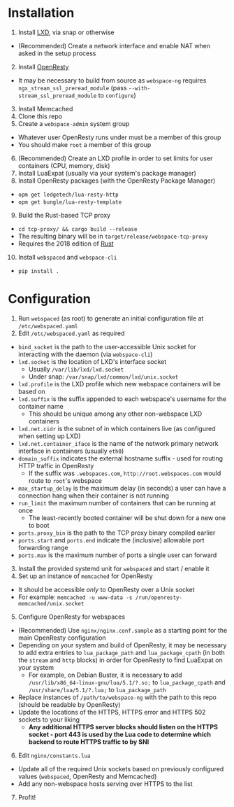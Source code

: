 # Installation
1. Install [LXD](https://linuxcontainers.org/lxd/getting-started-cli/), via snap or otherwise
  - (Recommended) Create a network interface and enable NAT when asked in the setup process
2. Install [OpenResty](http://openresty.org/en/installation.html) 
  - It may be necessary to build from source as `webspace-ng` requires `ngx_stream_ssl_preread_module` (pass `--with-stream_ssl_preread_module` to `configure`)
3. Install Memcached
4. Clone this repo
5. Create a `webspace-admin` system group
  - Whatever user OpenResty runs under must be a member of this group
  - You should make `root` a member of this group
6. (Recommended) Create an LXD profile in order to set limits for user containers (CPU, memory, disk)
7. Install LuaExpat (usually via your system's package manager)
8. Install OpenResty packages (with the OpenResty Package Manager)
  - `opm get ledgetech/lua-resty-http`
  - `opm get bungle/lua-resty-template`
9. Build the Rust-based TCP proxy
  - `cd tcp-proxy/ && cargo build --release`
  - The resulting binary will be in `target/release/webspace-tcp-proxy`
  - Requires the 2018 edition of [Rust](https://www.rust-lang.org/learn/get-started)
10. Install `webspaced` and `webspace-cli`
  - `pip install .`

# Configuration
1. Run `webspaced` (as root) to generate an initial configuration file at `/etc/webspaced.yaml`
2. Edit `/etc/webspaced.yaml` as required
  - `bind_socket` is the path to the user-accessible Unix socket for interacting with the daemon (via `webspace-cli`)
  - `lxd.socket` is the location of LXD's interface socket
    - Usually `/var/lib/lxd/lxd.socket`
    - Under snap: `/var/snap/lxd/common/lxd/unix.socket`
  - `lxd.profile` is the LXD profile which new webspace containers will be based on
  - `lxd.suffix` is the suffix appended to each webspace's username for the container name
    - This should be unique among any other non-webspace LXD containers
  - `lxd.net.cidr` is the subnet of in which containers live (as configured when setting up LXD)
  - `lxd.net.container_iface` is the name of the network primary network interface in containers (usually `eth0`)
  - `domain_suffix` indicates the external hostname suffix - used for routing HTTP traffic in OpenResty
    - If the suffix was `.webspaces.com`, `http://root.webspaces.com` would route to `root`'s webspace
  - `max_startup_delay` is the maximum delay (in seconds) a user can have a connection hang when their container is not running
  - `run_limit` the maximum number of containers that can be running at once
    - The least-recently booted container will be shut down for a new one to boot
  - `ports.proxy_bin` is the path to the TCP proxy binary compiled earlier
  - `ports.start` and `ports.end` indicate the (inclusive) allowable port forwarding range
  - `ports.max` is the maximum number of ports a single user can forward
3. Install the provided systemd unit for `webspaced` and start / enable it
4. Set up an instance of `memcached` for OpenResty
  - It should be accessible _only_ to OpenResty over a Unix socket
  - For example: `memcached -u www-data -s /run/openresty-memcached/unix.socket`
5. Configure OpenResty for webspaces
  - (Recommended) Use `nginx/nginx.conf.sample` as a starting point for the main OpenResty configuration
  - Depending on your system and build of OpenResty, it may be necessary to add extra entries to `lua_package_path` and `lua_package_cpath` (in both the `stream` and `http` blocks) in order for OpenResty to find LuaExpat on your system
    - For example, on Debian Buster, it is necessary to add `/usr/lib/x86_64-linux-gnu/lua/5.1/?.so;` to `lua_package_cpath` and `/usr/share/lua/5.1/?.lua;` to `lua_package_path`
  - Replace instances of `/path/to/webspace-ng` with the path to this repo (should be readable by OpenResty)
  - Update the locations of the HTTPS, HTTPS error and HTTPS 502 sockets to your liking
    - **Any additional HTTPS server blocks should listen on the HTTPS socket - port 443 is used by the Lua code to determine which backend to route HTTPS traffic to by SNI**
6. Edit `nginx/constants.lua`
  - Update all of the required Unix sockets based on previously configured values (`webspaced`, OpenResty and Memcached)
  - Add any non-webspace hosts serving over HTTPS to the list
7. Profit!
